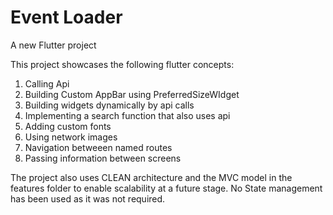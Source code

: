 # Event Loader

A new Flutter project

This project showcases the following flutter concepts:

1. Calling Api
2. Building Custom AppBar using PreferredSizeWIdget
3. Building widgets dynamically by api calls
4. Implementing a search function that also uses api
5. Adding custom fonts
6. Using network images
7. Navigation betweeen named routes
8. Passing information between screens

The project also uses CLEAN architecture and the MVC model in the features folder to enable scalability at a future stage. No State management has been used as it was not required. 
